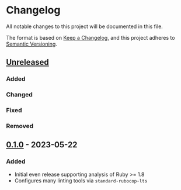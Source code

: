 # Changelog
All notable changes to this project will be documented in this file.

The format is based on [Keep a Changelog](https://keepachangelog.com/en/1.0.0/),
and this project adheres to [Semantic Versioning](https://semver.org/spec/v2.0.0.html).

## [Unreleased]
### Added
### Changed
### Fixed
### Removed

## [0.1.0] - 2023-05-22
### Added
- Initial even release supporting analysis of Ruby >= 1.8
- Configures many linting tools via `standard-rubocop-lts`

[Unreleased]: https://github.com/rubocop-lts/rubocop-lts/compare/v0.1.0...HEAD
[0.1.0]: https://gitlab.com/rubocop-lts/rubocop-lts/-/tags/v0.1.0
